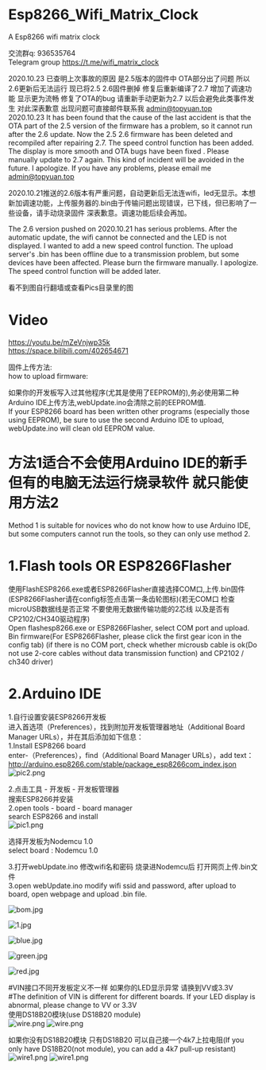 # Esp8266_Wifi_Matrix_Clock
A Esp8266 wifi matrix clock 

交流群q:   936535764   
Telegram group https://t.me/wifi_matrix_clock   

2020.10.23 已查明上次事故的原因 是2.5版本的固件中 OTA部分出了问题 所以2.6更新后无法运行 现已将2.5 2.6固件删掉 修复后重新编译了2.7 增加了调速功能 显示更为流畅 修复了OTA的bug 请重新手动更新为2.7 以后会避免此类事件发生 对此深表歉意  出现问题可直接邮件联系我 admin@topyuan.top  
2020.10.23 It has been found that the cause of the last accident is that the OTA part of the 2.5 version of the firmware has a problem, so it cannot run after the 2.6 update. Now the 2.5 2.6 firmware has been deleted and recompiled after repairing 2.7. The speed control function has been added. The display is more smooth and OTA bugs have been fixed . Please manually update to 2.7 again. This kind of incident will be avoided in the future. I apologize. If you have any problems, please email me   admin@topyuan.top



2020.10.21推送的2.6版本有严重问题，自动更新后无法连wifi，led无显示。本想新加调速功能，上传服务器的.bin由于传输问题出现错误，已下线，但已影响了一些设备，请手动烧录固件 深表歉意。调速功能后续会再加。    


The 2.6 version pushed on 2020.10.21 has serious problems. After the automatic update, the wifi cannot be connected and the LED is not displayed.  I wanted to add a new speed control function. The upload server's .bin has been offline due to a transmission problem, but some devices have been affected. Please burn the firmware manually. I apologize.  The speed control function will be added later.   


看不到图自行翻墙或查看Pics目录里的图  

# Video  
https://youtu.be/mZeVnjwp35k  
https://space.bilibili.com/402654671  

固件上传方法:   
how to upload firmware:  

如果你的开发板写入过其他程序(尤其是使用了EEPROM的),务必使用第二种Arduino IDE上传方法,webUpdate.ino会清除之前的EEPROM值.  
If your ESP8266 board has been written other programs (especially those using EEPROM), be sure to use the second Arduino IDE to upload, webUpdate.ino will clean old EEPROM value.  

#  方法1适合不会使用Arduino IDE的新手 但有的电脑无法运行烧录软件 就只能使用方法2
Method 1 is suitable for novices who do not know how to use Arduino IDE, but some computers cannot run the tools, so they can only use method 2.  

#  1.Flash tools   OR   ESP8266Flasher

使用FlashESP8266.exe或者ESP8266Flasher直接选择COM口,上传.bin固件(ESP8266Flasher请在config标签点击第一条齿轮图标)(若无COM口 检查microUSB数据线是否正常 不要使用无数据传输功能的2芯线 以及是否有CP2102/CH340驱动程序)   
Open flashesp8266.exe or ESP8266Flasher, select COM port and upload. Bin firmware(For ESP8266Flasher, please click the first gear icon in the config tab) (if there is no COM port, check whether microusb cable is ok(Do not use 2-core cables without data transmission function) and CP2102 / ch340 driver)  


#  2.Arduino IDE
1.自行设置安装ESP8266开发板  
进入首选项（Preferences），找到附加开发板管理器地址（Additional Board Manager URLs），并在其后添加如下信息：  
1.Install ESP8266 board  
enter-（Preferences），find（Additional Board Manager URLs），add text：  
http://arduino.esp8266.com/stable/package_esp8266com_index.json   
![pic2.png](https://i.loli.net/2020/05/08/tlLTqHzFaPwCYUu.png)

2.点击工具 - 开发板 - 开发板管理器  
搜索ESP8266并安装  
2.open tools - board - board manager    
search ESP8266 and install  
![pic1.png](https://i.loli.net/2020/05/08/mNBRfaV4S8sb37I.png)  

选择开发板为Nodemcu 1.0  
select board : Nodemcu 1.0  

3.打开webUpdate.ino 修改wifi名和密码 烧录进Nodemcu后 打开网页上传.bin文件   
3.open webUpdate.ino modify wifi ssid and password,  after upload to board, open webpage and upload .bin file.     



![bom.jpg](https://github.com/yuan910715/Esp8266_Wifi_Matrix_Clock/blob/master/Pics/bom.jpg?raw=true)

![1.jpg](https://github.com/yuan910715/Esp8266_Wifi_Matrix_Clock/blob/master/Pics/1.jpg?raw=true)

![blue.jpg](https://github.com/yuan910715/Esp8266_Wifi_Matrix_Clock/blob/master/Pics/blue.jpg?raw=true)

![green.jpg](https://github.com/yuan910715/Esp8266_Wifi_Matrix_Clock/blob/master/Pics/green.jpg?raw=true)

![red.jpg](https://github.com/yuan910715/Esp8266_Wifi_Matrix_Clock/blob/master/Pics/red.jpg?raw=true)

#VIN接口不同开发板定义不一样 如果你的LED显示异常 请换到VV或3.3V  
#The definition of VIN is different for different boards. If your LED display is abnormal, please change to VV or 3.3V    
使用DS18B20模块(use DS18B20 module)  
![wire.png](https://github.com/yuan910715/Esp8266_Wifi_Matrix_Clock/blob/master/Pics/wire.png?raw=true)
![wire.png](http://www.topyuan.top/matrix/wire.png)

如果你没有DS18B20模块 只有DS18B20 可以自己接一个4k7上拉电阻(If you only have DS18B20(not module), you can add a 4k7 pull-up resistant)  
![wire1.png](https://github.com/yuan910715/Esp8266_Wifi_Matrix_Clock/blob/master/Pics/wire1.png?raw=true)
![wire1.png](http://www.topyuan.top/matrix/wire1.png)
